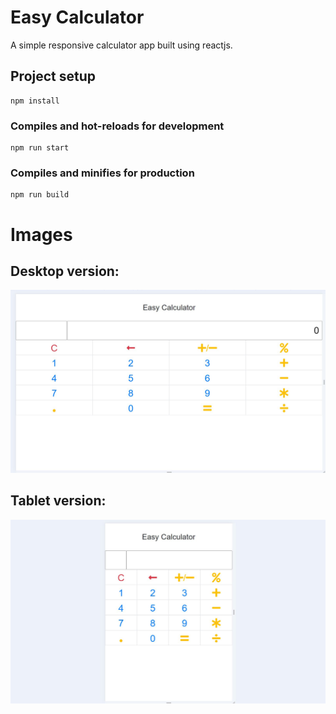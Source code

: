 # Easy Calculator
A simple responsive calculator app built using reactjs.

## Project setup
```
npm install
```

### Compiles and hot-reloads for development
```
npm run start
```

### Compiles and minifies for production
```
npm run build
```

# Images

## Desktop version:
![Desktop version](/images/easy-cal-1.JPG)

## Tablet version:
![Tablet version](/images/easy-cal-2.JPG)